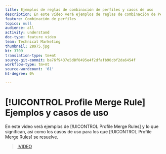 ```yaml
---
title: Ejemplos de reglas de combinación de perfiles y casos de uso
description: En este vídeo verá ejemplos de reglas de combinación de Perfiles y su significado, así como los casos de uso para los que se resuelven las reglas de combinación de Perfiles.
feature: Combinación de perfiles
topics: null
audience: all
activity: understand
doc-type: feature video
team: Technical Marketing
thumbnail: 28975.jpg
kt: 3709
translation-type: tm+mt
source-git-commit: ba76f9437e5d8f0495e4f2dfafb90cbf2da6454f
workflow-type: tm+mt
source-wordcount: '61'
ht-degree: 0%

---
```



# [!UICONTROL Profile Merge Rule] Ejemplos y casos de uso

En este vídeo verá ejemplos de [!UICONTROL Profile Merge Rules] y lo que significan, así como los casos de uso para los que [!UICONTROL Profile Merge Rules] se resuelve.

>[!VIDEO](https://video.tv.adobe.com/v/28975/?quality=12)
